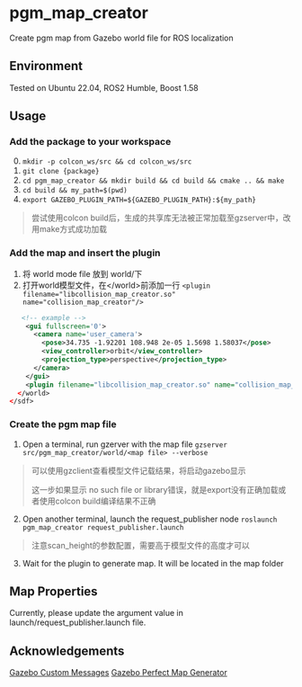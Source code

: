 # pgm_map_creator
Create pgm map from Gazebo world file for ROS localization

## Environment
Tested on Ubuntu 22.04, ROS2 Humble, Boost 1.58

## Usage

### Add the package to your workspace
0. `mkdir -p colcon_ws/src && cd colcon_ws/src`
0. `git clone {package}`
0. `cd pgm_map_creator && mkdir build && cd build && cmake .. && make`
0. `cd build && my_path=$(pwd)`
0. `export GAZEBO_PLUGIN_PATH=${GAZEBO_PLUGIN_PATH}:${my_path}`

> 尝试使用colcon build后，生成的共享库无法被正常加载至gzserver中，改用make方式成功加载

### Add the map and insert the plugin
1. 将 world mode file 放到 world/下
2. 打开world模型文件，在\</world\>前添加一行
  `<plugin filename="libcollision_map_creator.so" name="collision_map_creator"/>`

```xml
   <!-- example -->
	<gui fullscreen='0'>
      <camera name='user_camera'>
        <pose>34.735 -1.92201 108.948 2e-05 1.5698 1.58037</pose>
        <view_controller>orbit</view_controller>
        <projection_type>perspective</projection_type>
      </camera>
    </gui>
    <plugin filename="libcollision_map_creator.so" name="collision_map_creator" />
  </world>
</sdf>
```

### Create the pgm map file
1. Open a terminal, run gzerver with the map file
  `gzserver src/pgm_map_creator/world/<map file> --verbose`

> 可以使用gzclient查看模型文件记载结果，将启动gazebo显示
>
> 这一步如果显示 no such file or library错误，就是export没有正确加载或者使用colcon build编译结果不正确

2. Open another terminal, launch the request_publisher node
   `roslaunch pgm_map_creator request_publisher.launch`

> 注意scan_height的参数配置，需要高于模型文件的高度才可以

3. Wait for the plugin to generate map. It will be located in the map folder

## Map Properties
Currently, please update the argument value in launch/request_publisher.launch file.

## Acknowledgements
[Gazebo Custom Messages](http://gazebosim.org/wiki/Tutorials/1.9/custom_messages)
[Gazebo Perfect Map Generator](https://github.com/koenlek/ros_lemtomap/tree/154c782cf8feb9112bc928e33a59728ca2192489/st_gazebo_perfect_map_generator)
